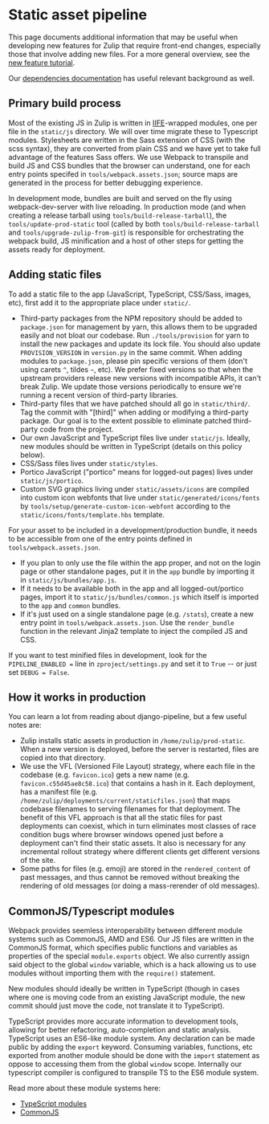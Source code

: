 # Static asset pipeline

This page documents additional information that may be useful when
developing new features for Zulip that require front-end changes,
especially those that involve adding new files. For a more general
overview, see the [new feature tutorial](../tutorials/new-feature-tutorial.html).

Our [dependencies documentation](../subsystems/dependencies.html) has useful
relevant background as well.

## Primary build process

Most of the existing JS in Zulip is written in
[IIFE](https://www.google.com/#q=iife)-wrapped modules, one per file
in the `static/js` directory. We will over time migrate these to
Typescript modules.  Stylesheets are written in the Sass extension of
CSS (with the scss syntax), they are converted from plain CSS and we
have yet to take full advantage of the features Sass offers.  We use
Webpack to transpile and build JS and CSS bundles that the browser can
understand, one for each entry points specifed in
`tools/webpack.assets.json`; source maps are generated in the process
for better debugging experience.

In development mode, bundles are built and served on the fly using
webpack-dev-server with live reloading. In production mode (and when creating a
release tarball using `tools/build-release-tarball`), the
`tools/update-prod-static` tool (called by both `tools/build-release-tarball`
and `tools/upgrade-zulip-from-git`) is responsible for orchestrating the
webpack build, JS minification and a host of other steps for getting the assets
ready for deployment.

## Adding static files

To add a static file to the app (JavaScript, TypeScript, CSS/Sass, images, etc),
first add it to the appropriate place under `static/`.

- Third-party packages from the NPM repository should be added to
  `package.json` for management by yarn, this allows them to be upgraded easily
  and not bloat our codebase. Run `./tools/provision` for yarn to install the
  new packages and update its lock file. You should also update
  `PROVISION_VERSION` in `version.py` in the same commit. When adding modules
  to `package.json`, please pin specific versions of them (don't using carets
  `^`, tildes `~`, etc). We prefer fixed versions so that when the upstream
  providers release new versions with incompatible APIs, it can't break Zulip.
  We update those versions periodically to ensure we're running a recent
  version of third-party libraries.
- Third-party files that we have patched should all go in
  `static/third/`. Tag the commit with "[third]" when adding or
  modifying a third-party package.  Our goal is to the extent possible
  to eliminate patched third-party code from the project.
- Our own JavaScript and TypeScript files live under `static/js`.  Ideally,
  new modules should be written in TypeScript (details on this policy below).
- CSS/Sass files lives under `static/styles`.
- Portico JavaScript ("portico" means for logged-out pages) lives under
  `static/js/portico`.
- Custom SVG graphics living under `static/assets/icons` are compiled into
  custom icon webfonts that live under `static/generated/icons/fonts` by
  `tools/setup/generate-custom-icon-webfont` according to the
  `static/icons/fonts/template.hbs` template.

For your asset to be included in a development/production bundle, it
needs to be accessible from one of the entry points defined in
`tools/webpack.assets.json`.

* If you plan to only use the file within the app proper, and not on the login
  page or other standalone pages, put it in the `app` bundle by importing it
  in `static/js/bundles/app.js`.
* If it needs to be available both in the app and all
  logged-out/portico pages, import it to
  `static/js/bundles/common.js` which itself is imported to the
  `app` and `common` bundles.
* If it's just used on a single standalone page (e.g. `/stats`),
  create a new entry point in `tools/webpack.assets.json`. Use the
  `render_bundle` function in the relevant Jinja2 template to inject
  the compiled JS and CSS.

If you want to test minified files in development, look for the
`PIPELINE_ENABLED =` line in `zproject/settings.py` and set it to `True`
-- or just set `DEBUG = False`.

## How it works in production

You can learn a lot from reading about django-pipeline, but a few
useful notes are:
* Zulip installs static assets in production in
`/home/zulip/prod-static`.  When a new version is deployed, before the
server is restarted, files are copied into that directory.
* We use the VFL (Versioned File Layout) strategy, where each file in
  the codebase (e.g. `favicon.ico`) gets a new name
  (e.g. `favicon.c55d45ae8c58.ico`) that contains a hash in it.  Each
  deployment, has a manifest file
  (e.g. `/home/zulip/deployments/current/staticfiles.json`) that maps
  codebase filenames to serving filenames for that deployment.  The
  benefit of this VFL approach is that all the static files for past
  deployments can coexist, which in turn eliminates most classes of
  race condition bugs where browser windows opened just before a
  deployment can't find their static assets.  It also is necessary for
  any incremental rollout strategy where different clients get
  different versions of the site.
* Some paths for files (e.g. emoji) are stored in the
  `rendered_content` of past messages, and thus cannot be removed
  without breaking the rendering of old messages (or doing a
  mass-rerender of old messages).

## CommonJS/Typescript modules

Webpack provides seemless interoperability between different module
systems such as CommonJS, AMD and ES6. Our JS files are written in the
CommonJS format, which specifies public functions and variables as
properties of the special `module.exports` object.  We also currently
assign said object to the global `window` variable, which is a hack
allowing us to use modules without importing them with the `require()`
statement.

New modules should ideally be written in TypeScript (though in cases
where one is moving code from an existing JavaScript module, the new
commit should just move the code, not translate it to TypeScript).

TypeScript provides more accurate information to development tools,
allowing for better refactoring, auto-completion and static
analysis. TypeScript uses an ES6-like module system.  Any declaration
can be made public by adding the `export` keyword. Consuming
variables, functions, etc exported from another module should be done
with the `import` statement as oppose to accessing them from the
global `window` scope.  Internally our typescript compiler is
configured to transpile TS to the ES6 module system.

Read more about these module systems here:
* [TypeScript modules](https://www.typescriptlang.org/docs/handbook/modules.html)
* [CommonJS](https://nodejs.org/api/modules.html#modules_modules)
